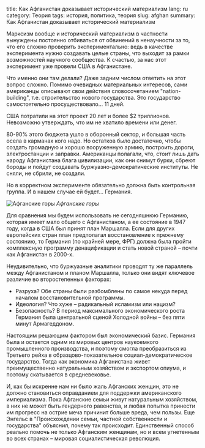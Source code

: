 title: Как Афганистан доказывает исторический материализм
lang: ru
category: Теория
tags: история, политика, теория
slug: afghan
summary: Как Афганистан доказывает исторический материализм

Марксизм вообще и исторический материализм в частности вынуждены постоянно отбиваться от обвинений в ненаучности за то, что его сложно проверить экспериментально: ведь в качестве эксперимента нужно создавать целые страны, что выходит за рамки возможностей научного сообщества. К счастью, за нас этот эксперимент уже провели США в Афганистане.

Что именно они там делали? Даже задним числом ответить на этот вопрос сложно. Помимо очевидных материальных интересов, сами американцы описывают свои действия словосочетанием "nation-building", т.е. строительство нового государства. Это государство самостоятельно просуществовало... 11 дней.

США потратили на этот проект 20 лет и более $2 триллионов. Невозможно утверждать, что им не хватило времени или денег.

80-90% этого бюджета ушло в оборонный сектор, и большая часть осела в карманах кого надо. Но остатков было достаточно, чтобы создать громадную и хорошо вооруженную армию, построить дороги, электростанции и заправки. Американцы полагали, что, стоит лишь дать народу Афганистана блага цивилизации, как они снимут бурки, сбреют бороды и пойдут создавать буржуазно-демократические институты. Не сняли, не сбрили, не создали.

Но в корректном эксперименте обязательно должна быть контрольная группа. И в нашем случае ей будет... Германия.

![Афганские горы](https://peakvisor.com/photo/Afghanistan-Kabul-panorama.jpg)
*Афганские горы*

Для сравнения мы будем использовать не сегодняшнюю Германию, которая имеет мало общего с Афганистаном, а ее состояние в 1947 году, когда в США был принят план Маршалла. Если для других европейских стран план предполагал восстановление к прежнему состоянию, то Германия (по крайней мере, ФРГ) должна была пройти комплексную программу денацификации и стать новой страной – почти как Афганистан в 2000-х.

Неудивительно, что буржуазные аналитики проводят ту же параллель между Афганистаном и планом Маршалла, только они видят ключевое различие во второстепенных факторах:

- Разруха? Обе страны были разбомблены по самое некуда перед началом восстановительной программы.
- Идеология? Что хуже – радикальный исламизм или нацизм?
- Безопасность? В период максимального экономического роста Германия была центральной сценой Холодной войны – без пяти минут Армагеддоном.

Настоящим решающим фактором был экономический базис. Германия была и остается одним из мировых центров наукоемкого промышленного производства, и поэтому смогла преобразиться из Третьего рейха в образцово-показательное социал-демократическое государство. Тогда как экономика Афганистана живет преимущественно натуральным хозяйством и экспортом опиума, и поэтому скатывается в средневековье.

И, как бы искренне нам ни было жаль Афганских женщин, это не должно становиться оправданием для поддержки американского империализма. Пока Афганские семьи живут натуральным хозяйством, в них не может быть гендерного равенства, и любая попытка принести им прогресс на острие меча причинит больше вреда, чем пользы. Еще Энгельс в "Происхождении семьи, частной собственности и государства" объяснил, почему так происходит. Единственный способ реально помочь не только Афганским женщинам, но и всем угнетенным во всех странах – мировая социалистическая революция.
